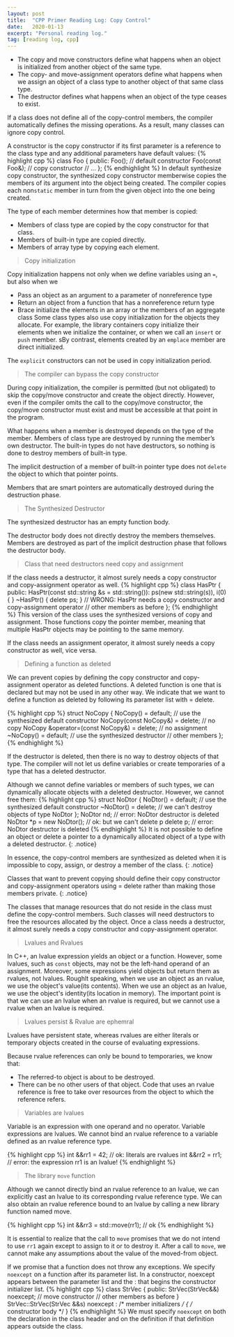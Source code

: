 ```yaml
---
layout: post
title:  "CPP Primer Reading Log: Copy Control"
date:   2020-01-13
excerpt: "Personal reading log."
tag: [reading log, cpp]
---
```


- The copy and move constructors define what happens when an object is initialized from another object of the same type.
- The copy- and move-assignment operators define what happens when we assign an object of a class type to another object of that same class type.
- The destructor defines what happens when an object of the type ceases to exist.

If a class does not define all of the copy-control members, the compiler automatically defines the missing operations. As a result, many classes can ignore copy control.

A constructor is the copy constructor if its first parameter is a reference to the class type and any additional parameters have default values:
{% highlight cpp %}
class Foo {
public:
    Foo(); // default constructor
    Foo(const Foo&); // copy constructor
    // ...
};
{% endhighlight %}
In default synthesize copy constructor, the synthesized copy constructor memberwise copies the members of its argument into the object being created. The compiler copies each non`static` member in turn from the given object into the one being created.

The type of each member determines how that member is copied:
- Members of class type are copied by the copy constructor for that class.
- Members of built-in type are copied directly.
- Members of array type by copying each element.

> Copy initialization

Copy initialization happens not only when we define variables using an `=`, but also when we
*   Pass an object as an argument to a parameter of nonreference type
*   Return an object from a function that has a nonreference return type
*   Brace initialize the elements in an array or the members of an aggregate class
Some class types also use copy initialization for the objects they allocate. For example, the library containers copy initialize their elements when we initialize the container, or when we call an `insert` or `push` member. sBy contrast, elements created by an `emplace` member are direct initialized.

The `explicit` constructors can not be used in copy initialization period.

> The compiler can bypass the copy constructor

During copy initialization, the compiler is permitted (but not obligated) to skip the copy/move constructor and create the object directly. However, even if the compiler omits the call to the copy/move constructor, the copy/move constructor must exist and must be accessible at that point in the program.

What happens when a member is destroyed depends on the type of the member. Members of class type are destroyed by running the member’s own destructor. The built-in types do not have destructors, so nothing is done to destroy members of built-in type.

The implicit destruction of a member of built-in pointer type does not `delete` the object to which that pointer points.

Members that are smart pointers are automatically destroyed during the destruction phase.

> The Synthesized Destructor

The synthesized destructor has an empty function body.

The destructor body does not directly destroy the members themselves. Members are destroyed as part of the implicit destruction phase that follows the destructor body.

> Class that need destructors need copy and assignment

If the class needs a destructor, it almost surely needs a copy constructor and copy-assignment operator as well.
{% highlight cpp %}
class HasPtr {
public:
    HasPtr(const std::string &s = std::string()):
    ps(new std::string(s)), i(0) { }
    ~HasPtr() { delete ps; }
    // WRONG: HasPtr needs a copy constructor and copy-assignment operator
    // other members as before
};
{% endhighlight %}
This version of the class uses the synthesized versions of copy and assignment. Those functions copy the pointer member, meaning that multiple HasPtr objects may be pointing to the same memory.

If the class needs an assignment operator, it almost surely needs a copy constructor as well, vice versa.

> Defining a function as deleted

We can prevent copies by defining the copy constructor and copy-assignment operator as deleted functions. 
A deleted function is one that is declared but may not be used in any other way. 
We indicate that we want to define a function as deleted by following its parameter list with = delete.

{% highlight cpp %}
struct NoCopy {
    NoCopy() = default; // use the synthesized default constructor
    NoCopy(const NoCopy&) = delete; // no copy
    NoCopy &operator=(const NoCopy&) = delete; // no assignment
    ~NoCopy() = default; // use the synthesized destructor
    // other members
};
{% endhighlight %}

If the destructor is deleted, then there is no way to destroy objects of that type. 
The compiler will not let us define variables or create temporaries of a type that has a deleted destructor.

Although we cannot define variables or members of such types, we can dynamically
allocate objects with a deleted destructor. However, we cannot free them:
{% highlight cpp %}
struct NoDtor {
    NoDtor() = default; // use the synthesized default constructor
    ~NoDtor() = delete; // we can't destroy objects of type NoDtor
};
NoDtor nd; // error: NoDtor destructor is deleted
NoDtor *p = new NoDtor(); // ok: but we can't delete p
delete p; // error: NoDtor destructor is deleted
{% endhighlight %}
It is not possible to define an object or delete a pointer to a dynamically
allocated object of a type with a deleted destructor.
{: .notice}

In essence, the copy-control members are synthesized as deleted when it is impossible to copy, assign, or destroy a member of the class.
{: .notice}

Classes that want to prevent copying should define their copy constructor and copy-assignment operators using = delete rather than making those members private.
{: .notice}

The classes that manage resources that do not reside in the class must define the copy-control members. Such classes will need destructors to free the resources allocated by the object. Once a class needs a destructor, it almost surely needs a copy constructor and copy-assignment operator.

> Lvalues and Rvalues

In C++, an lvalue expression yields an object or a function.
However, some lvalues, such as `const` objects, may not be the left-hand operand of an assignment. 
Moreover, some expressions yield objects but return them as rvalues, not lvalues.
Roughlt speaking, when we use an object as an rvalue, we use the object's value(its contents).
When we use an object as an lvalue, we use the object's identity(its location in memory).
The important point is that we can use an lvalue when an rvalue is required, but we cannot use a rvalue when an lvalue is required.

> Lvalues persist & Rvalue are ephemral

Lvalues have persistent state, whereas rvalues are either literals or temporary objects created in the course of evaluating expressions.

Because rvalue references can only be bound to temporaries, we know that:
- The referred-to object is about to be destroyed.
- There can be no other users of that object.
Code that uses an rvalue reference is free to take over resources from the object to which the reference refers.

> Variables are lvalues

Variable is an expression with one operand and no operator. Variable expressions are lvalues. We cannot bind an rvalue reference to a variable defined as an rvalue reference type.

{% highlight cpp %}
int &&rr1 = 42; // ok: literals are rvalues
int &&rr2 = rr1; // error: the expression rr1 is an lvalue!
{% endhighlight %}

> The library `move` function

Although we cannot directly bind an rvalue reference to an lvalue, we can explicitly cast an lvalue to its corresponding rvalue reference type.
We can also obtain an rvalue reference bound to an lvalue by calling a new library function named move.

{% highlight cpp %}
int &&rr3 = std::move(rr1); // ok
{% endhighlight %}

It is essential to realize that the call to `move` promises that we do not
intend to use `rr1` again except to assign to it or to destroy it. 
After a call to `move`, we cannot make any assumptions about the value of the moved-from object.

If we promise that a function does not throw any exceptions. We specify `noexcept` on a function after its parameter list. In a constructor, noexcept appears between the parameter list and the : that begins the constructor initializer list.
{% highlight cpp %}
class StrVec {
public:
    StrVec(StrVec&&) noexcept; // move constructor
    // other members as before
}
StrVec::StrVec(StrVec &&s) noexcept : /* member initializers */
{ /* constructor body */ }
{% endhighlight %}
We must specify `noexcept` on both the declaration in the class header and on the
definition if that definition appears outside the class.